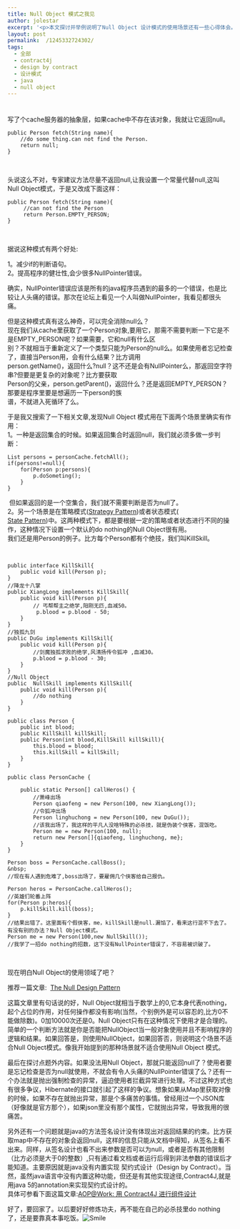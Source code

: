 ```yaml
---
title: Null Object 模式之我见
author: jolestar
excerpt: '<p>本文探讨并举例说明了Null Object 设计模式的使用场景还有一些心得体会。最后简单探讨了一下java的契约式设计（Design by Contract）。</p>'
layout: post
permalink:  /1245332724302/
tags:
  - 全部
  - contract4j
  - design by contract
  - 设计模式
  - java
  - null object
---
```

# 

写了个cache服务器的抽象层，如果cache中不存在该对象，我就让它返回null。

    public Person fetch(String name){
        //do some thing.can not find the Person.
        return null;
    }

 

头说这么不对，专家建议方法尽量不返回null,让我设置一个常量代替null,这叫 Null Object模式，于是又改成下面这样：

    public Person fetch(String name){
         //can not find the Person
         return Person.EMPTY_PERSON;
    }

 

据说这种模式有两个好处:

1。减少if的判断语句。  
2。提高程序的健壮性,会少很多NullPointer错误。

确实，NullPointer错误应该是所有的java程序员遇到的最多的一个错误，也是比较让人头痛的错误。那次在论坛上看见一个人叫做NullPointer，我看见都很头痛。

但是这种模式真有这么神奇，可以完全消除null么？  
现在我们从cache里获取了一个Person对象,要用它，那需不需要判断一下它是不是EMPTY_PERSON呢？如果需要，它和null有什么区  
别？不就相当于重新定义了一个类型只能为Person的null么。如果使用者忘记检查了，直接当Person用，会有什么结果？比方调用  
person.getName()，返回什么?null？这不还是会有NullPointer么，那返回空字符串?但要是更复杂的对象呢？比方要获取  
Person的父亲，person.getParent()，返回什么？还是返回EMPTY_PERSON？那要是程序里要是想遍历一下person的族  
谱，不就进入死循环了么。

于是我又搜索了一下相关文章,发现Null Object 模式用在下面两个场景里确实有作用：  
1。一种是返回集合的时候。如果返回集合时返回null，我们就必须多做一步判断：

    List persons = personCache.fetchAll();
    if(persons!=null){
        for(Person p:persons){
            p.doSometing();
        }
    }
    

 但如果返回的是一个空集合，我们就不需要判断是否为null了。  
2。另一个场景是在策略模式([Strategy Pattern][1])或者状态模式(  
[State Pattern][2])中。这两种模式下，都是要根据一定的策略或者状态进行不同的操作，这种情况下设置一个默认的do nothing的Null Object很有用。  
我们还是用Person的例子。比方每个Person都有个绝技，我们叫KillSkill。

 [1]: http://exciton.cs.rice.edu/javaresources/DesignPatterns/StrategyPattern.htm
 [2]: http://exciton.cs.rice.edu/javaresources/DesignPatterns/StatePat.htm

 

    public interface KillSkill{
        public void kill(Person p);
    }
    //降龙十八掌
    public XiangLong implements KillSkill{
        public void kill(Person p){
            // 丐帮帮主之绝学,阳刚无匹,血减50。
             p.blood = p.blood - 50;
        }
    }
    //独孤九剑
    public DuGu implements KillSkill{
        public void kill(Person p){
            //剑魔独孤求败的绝学,风清扬传令狐冲 ,血减30。
            p.blood = p.blood - 30;
        }
    }
    //Null Object
    public  NullSkill implements KillSkill{
        public void kill(Person p){
            //do nothing
        }
    }
    
    public class Person {
        public int blood;
        public KillSkill killSkill;
        public Person(int blood,KillSkill killSkill){
            this.blood = blood;
            this.killSkill = killSkill;
        }
    }
    
    public class PersonCache {
    
        public static Person[] callHeros() {
            //萧峰出场
            Person qiaofeng = new Person(100, new XiangLong());
            //令狐冲出场
            Person linghuchong = new Person(100, new DuGu());
            //该我出场了，我这样的平凡人没啥特殊的必杀技，就是伪装个侠客，混饭吃。
            Person me = new Person(100, null);
            return new Person[]{qiaofeng, linghuchong, me};
        }
    }
    
    Person boss = PersonCache.callBoss();
    &nbsp;
    //现在有人遇到危难了,boss出场了，要雇佣几个侠客给自己报仇。
    
    Person heros = PersonCache.callHeros();
    //英雄们轮番上阵
    for(Person p:heros){
        p.killSkill.kill(boss);
    }
    //结果出错了。这里面有个假侠客，me，killSkill是null.漏馅了，看来这行混不下去了。有没有别的办法？Null Object模式。
    Person me = new Person(100,new NullSkill());
    //我学了一招do nothing的招数，这下没有NullPointer错误了，不容易被识破了。
    

 

现在明白Null Object的使用领域了吧？

推荐一篇文章:  [The Null Design Pattern][3]

 [3]: http://exciton.cs.rice.edu/javaresources/DesignPatterns/NullPattern.htm

这篇文章里有句话说的好，Null Object就相当于数学上的0,它本身代表nothing，起个占位的作用，对任何操作都没有影响(当然，个别例外是可以容忍的,比方0不能做除数)。0加10000次还是0。Null Object只有在这种情况下使用才是合理的。简单的一个判断方法就是你是否能把NullObject当一般对象使用并且不影响程序的逻辑和结果。如果回答是，则使用NullObject，如果回答否，则说明这个场景不适合Null Object模式。像我开始提到的那种场景就不适合使用Null Object 模式。

最后在探讨点题外内容。如果没法用Null Object，那就只能返回null了？使用者要是忘记检查是否为null就使用，不就会有令人头痛的NullPointer错误了么？还有一个办法就是抛出强制检查的异常，逼迫使用者拦截异常进行处理。不过这种方式也有很多争议，Hibernate的接口就引起了这样的争议。想象如果从Map里获取对像的时候，如果不存在就抛出异常，那是个多痛苦的事情。曾经用过一个JSON库（好像就是官方那个），如果json里没有那个属性，它就抛出异常，导致我用的很痛苦。

另外还有一个问题就是java的方法签名设计没有体现出对返回结果的约束。比方获取map中不存在的对象会返回null，这样的信息只能从文档中得知，从签名上看不出来。同样，从签名设计也看不出来参数是否可以为null，或者是否有其他限制（比方必须是大于0的整数）,只有通过看文档或者运行后得到非法参数的错误后才能知道。主要原因就是java没有内置实现 契约式设计（Design by Contract）。当然，虽然java语言中没有内置这种功能，但还是有其他实现途径,Contract4J,就是用java 5的annotation来实现契约式设计的。  
具体可参看下面这篇文章:[AOP@Work: 用 Contract4J 进行组件设计][4]

 [4]: http://www.ibm.com/developerworks/cn/java/j-aopwork17.html

好了，要回家了。以后要好好修炼功夫，再不能在自己的必杀技里do nothing了，还是要靠真本事吃饭。![Smile][5]

 [5]: /tiny_mce/plugins/emotions/img/smiley-smile.gif "Smile"
